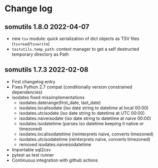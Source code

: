# Change log

## somutils 1.8.0 2022-04-07

- new `tsv` module: quick serialization of dict objects as TSV files (`tsvread`/`tsvwrite`) 
- `testutils.temp_path`: context manager to get a self destructed temporary directory as Path

## somutils 1.7.3 2022-02-08

- First changelog entry
- Fixes Python 2.7 compat (conditionally version constrained dependencies)
- isodates fixed missimplementations
  - isodates.daterange(first_date, last_date)
  - isodates.localisodate (iso date string to datetime at local 00:00)
  - isodates.utcisodate (iso date string to datetime at UTC 00:00)
  - isodates.naiveisodate (iso date string to datetime at naive 00:00)
  - isodates.isodatetime (parses iso datetime keeping it native or timezoned)
  - isodates.localisodatetime (reinterprets naive, converts timezoned)
  - isodates.utcisodatetime (reinterprets naive, converts timezoned)
  - removed isodates.naiveisodatetime 
- Importable sql2csv
- pytest as test runner
- Continuous integration with github actions


